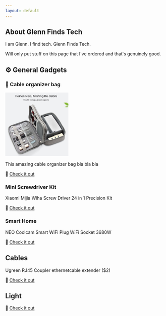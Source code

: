```yaml
---
layout: default
---
```


## About Glenn Finds Tech

I am Glenn. I find tech. Glenn Finds Tech.

Will only put stuff on this page that I've ordered and that's genuinely good.


## ⚙️ General Gadgets

### 👝 Cable organizer bag

<img src="images/cable_organizer.jpg" alt="Cable Organizer" height="200" width="200" />

This amazing cable organizer bag bla bla bla

🔗 [Check it out](https://nl.aliexpress.com/item/32901958471.html)

### Mini Screwdriver Kit

Xiaomi Mijia Wiha Screw Driver 24 in 1 Precision Kit

🔗 [Check it out](http://s.click.aliexpress.com/e/4Ze2SyBq)

### Smart Home

NEO Coolcam Smart WiFi Plug WiFi Socket 3680W

🔗 [Check it out](http://s.click.aliexpress.com/e/ls324rlW)

## Cables

Ugreen RJ45 Coupler ethernetcable extender ($2)

🔗 [Check it out](http://s.click.aliexpress.com/e/EQveoADS)

## Light


🔗 [Check it out]()